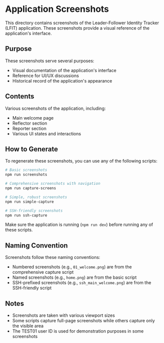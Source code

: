 # Application Screenshots

This directory contains screenshots of the Leader-Follower Identity Tracker (LFIT) application. These screenshots provide a visual reference of the application's interface.

## Purpose

These screenshots serve several purposes:
- Visual documentation of the application's interface
- Reference for UI/UX discussions
- Historical record of the application's appearance

## Contents

Various screenshots of the application, including:
- Main welcome page
- Reflector section
- Reporter section
- Various UI states and interactions

## How to Generate

To regenerate these screenshots, you can use any of the following scripts:

```bash
# Basic screenshots
npm run screenshots

# Comprehensive screenshots with navigation
npm run capture-screens

# Simple, robust screenshots
npm run simple-capture

# SSH-friendly screenshots
npm run ssh-capture
```

Make sure the application is running (`npm run dev`) before running any of these scripts.

## Naming Convention

Screenshots follow these naming conventions:
- Numbered screenshots (e.g., `01_welcome.png`) are from the comprehensive capture script
- Named screenshots (e.g., `home.png`) are from the basic script
- SSH-prefixed screenshots (e.g., `ssh_main_welcome.png`) are from the SSH-friendly script

## Notes

- Screenshots are taken with various viewport sizes
- Some scripts capture full-page screenshots while others capture only the visible area
- The TEST01 user ID is used for demonstration purposes in some screenshots 